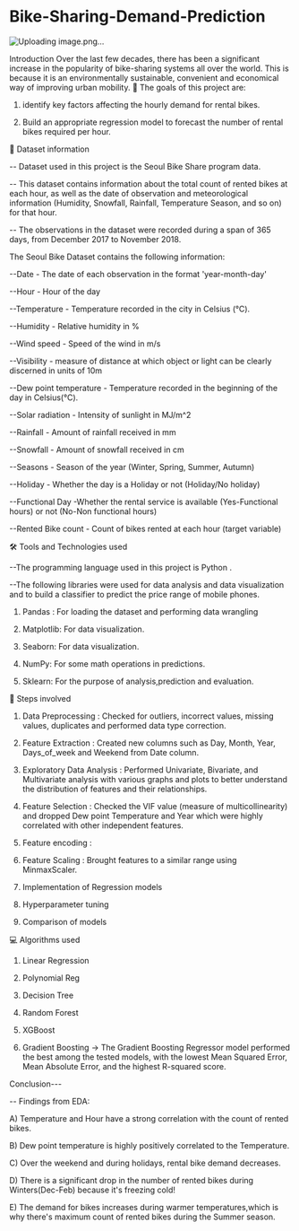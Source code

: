 # Bike-Sharing-Demand-Prediction
![Uploading image.png…]()

Introduction
Over the last few decades, there has been a significant increase in the popularity of bike-sharing systems 
all over the world. This is because it is an environmentally 
sustainable, convenient and economical way of improving urban mobility. 
🎯 The goals of this project are:
1) identify key factors affecting the hourly demand for rental bikes.

2) Build an appropriate regression model to forecast the number of rental bikes required per hour.


📖 Dataset information

-- Dataset used in this project is the Seoul Bike Share program data.

-- This dataset contains information about the total count of rented bikes at each hour,
as well as the date of observation and meteorological information (Humidity, Snowfall, Rainfall, Temperature Season, and so on) for that hour.

-- The observations in the dataset were recorded during a span of 365 days, from December 2017 to November 2018.

The Seoul Bike Dataset contains the following information:

--Date - The date of each observation in the format 'year-month-day'

--Hour - Hour of the day

--Temperature - Temperature recorded in the city in Celsius (°C).

--Humidity - Relative humidity in %

--Wind speed - Speed of the wind in m/s

--Visibility - measure of distance at which object or light can be clearly discerned in units of 10m

--Dew point temperature - Temperature recorded in the beginning of the day in Celsius(°C).

--Solar radiation - Intensity of sunlight in MJ/m^2

--Rainfall - Amount of rainfall received in mm

--Snowfall - Amount of snowfall received in cm

--Seasons - Season of the year (Winter, Spring, Summer, Autumn)

--Holiday - Whether the day is a Holiday or not (Holiday/No holiday)

--Functional Day -Whether the rental service is available (Yes-Functional hours) or not (No-Non functional hours)

--Rented Bike count - Count of bikes rented at each hour (target variable)


🛠️ Tools and Technologies used

--The programming language used in this project is Python . 

--The following libraries were used for data analysis and data visualization and to build a classifier to predict the price range of mobile phones.

1) Pandas : For loading the dataset and performing data wrangling

2) Matplotlib: For data visualization.

3) Seaborn: For data visualization.

4) NumPy: For some math operations in predictions.

5) Sklearn: For the purpose of analysis,prediction and evaluation.

📑 Steps involved

1) Data Preprocessing : Checked for outliers, incorrect values, missing values, duplicates and performed data type correction.

2) Feature Extraction : Created new columns such as Day, Month, Year, Days_of_week and Weekend from Date column.

3) Exploratory Data Analysis : Performed Univariate, Bivariate, and Multivariate analysis with various graphs and plots to better understand the distribution of features and their relationships.

4) Feature Selection : Checked the VIF value (measure of multicollinearity) and dropped Dew point Temperature and Year which were highly correlated with other independent features.

5) Feature encoding : 

6) Feature Scaling : Brought features to a similar range using MinmaxScaler.

7) Implementation of Regression models

8) Hyperparameter tuning

9) Comparison of models


💻 Algorithms used

1) Linear Regression

2) Polynomial Reg

3) Decision Tree

4) Random Forest

5) XGBoost

6) Gradient Boosting → The Gradient Boosting Regressor model performed the best among the tested models, with the lowest Mean Squared Error, Mean Absolute Error, and the highest R-squared score.


Conclusion---

-- Findings from EDA:

A) Temperature and Hour have a strong correlation with the count of rented bikes.

B) Dew point temperature is highly positively correlated to the Temperature.

C) Over the weekend and during holidays, rental bike demand decreases.

D) There is a significant drop in the number of rented bikes during Winters(Dec-Feb) because it's freezing cold!

E) The demand for bikes increases during warmer temperatures,which is why there's maximum count of rented bikes during the Summer season.

